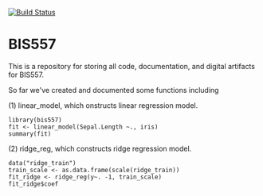 [![Build Status](https://travis-ci.org/AprilYuge/bis557.svg?branch=master)](https://travis-ci.org/AprilYuge/bis557)

BIS557
===

This is a repository for storing all code, documentation, and digital 
artifacts for BIS557.

So far we've created and documented some functions including

(1) linear_model, which onstructs linear regression model.

```{R}
library(bis557)
fit <- linear_model(Sepal.Length ~., iris)
summary(fit)
```
(2) ridge_reg, which constructs ridge regression model.

```{R}
data("ridge_train")
train_scale <- as.data.frame(scale(ridge_train))
fit_ridge <- ridge_reg(y~. -1, train_scale)
fit_ridge$coef
```

